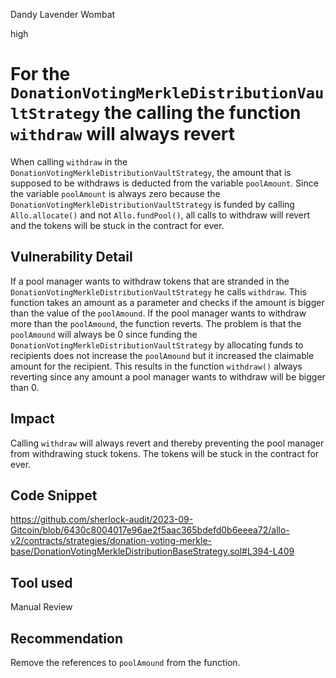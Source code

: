 Dandy Lavender Wombat

high

# For the `DonationVotingMerkleDistributionVaultStrategy` the calling the function `withdraw` will always revert
When calling `withdraw` in the `DonationVotingMerkleDistributionVaultStrategy`, the amount that is supposed to be withdraws is deducted from the variable `poolAmount`. Since the variable `poolAmount` is always zero because the `DonationVotingMerkleDistributionVaultStrategy` is funded by calling `Allo.allocate()` and not `Allo.fundPool()`, all calls to withdraw will revert and the tokens will be stuck in the contract for ever.


## Vulnerability Detail

If a pool manager wants to withdraw tokens that are stranded in the `DonationVotingMerkleDistributionVaultStrategy` he calls `withdraw`. This function takes an amount as a parameter and checks if the amount is bigger than the value of the `poolAmound`. If the pool manager wants to withdraw more than the `poolAmound`, the function reverts. The problem is that the `poolAmound` will always be 0 since funding the `DonationVotingMerkleDistributionVaultStrategy` by allocating funds to recipients does not increase the `poolAmound` but it increased the claimable amount for the recipient. This results in the function `withdraw()` always reverting since any amount a pool manager wants to withdraw will be bigger than 0.


## Impact

Calling `withdraw` will always revert and thereby preventing the pool manager from withdrawing stuck tokens. The tokens will be stuck in the contract for ever. 

## Code Snippet

https://github.com/sherlock-audit/2023-09-Gitcoin/blob/6430c8004017e96ae2f5aac365bdefd0b6eeea72/allo-v2/contracts/strategies/donation-voting-merkle-base/DonationVotingMerkleDistributionBaseStrategy.sol#L394-L409


## Tool used

Manual Review

## Recommendation

Remove the references to `poolAmound` from the function.